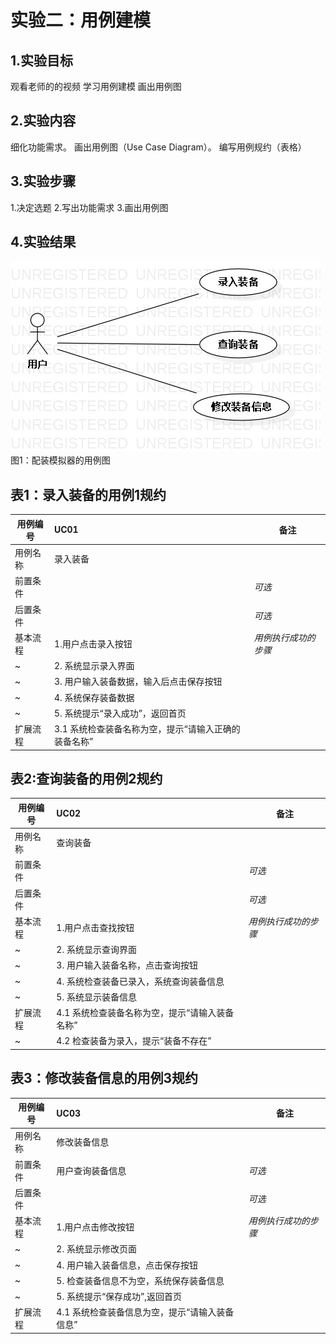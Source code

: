 # 实验二：用例建模
## 1.实验目标
观看老师的的视频
学习用例建模
画出用例图


## 2.实验内容
细化功能需求。
画出用例图（Use Case Diagram）。
编写用例规约（表格）


## 3.实验步骤
1.决定选题
2.写出功能需求
3.画出用例图


## 4.实验结果
![实验二用例图](./UseCaseDiagram1.jpg)
图1：配装模拟器的用例图
## 表1：录入装备的用例1规约  

用例编号  | UC01 | 备注  
-|:-|-  
用例名称  | 录入装备  |   
前置条件  |      | *可选*   
后置条件  |      | *可选*   
基本流程  | 1.用户点击录入按钮  |*用例执行成功的步骤*    
~| 2. 系统显示录入界面 |   
~| 3. 用户输入装备数据，输入后点击保存按钮 |   
~| 4. 系统保存装备数据  |   
~| 5. 系统提示“录入成功”，返回首页  |   
扩展流程  | 3.1 系统检查装备名称为空，提示“请输入正确的装备名称” |

## 表2:查询装备的用例2规约  

用例编号  | UC02 | 备注  
-|:-|-  
用例名称  |   查询装备   |   
前置条件  |      | *可选*   
后置条件  |      | *可选*   
基本流程  | 1.用户点击查找按钮  |*用例执行成功的步骤*    
~| 2. 系统显示查询界面 |   
~| 3. 用户输入装备名称，点击查询按钮 | 
~| 4. 系统检查装备已录入，系统查询装备信息 |     
~| 5. 系统显示装备信息  |   
扩展流程  | 4.1 系统检查装备名称为空，提示“请输入装备名称” |
~| 4.2 检查装备为录入，提示“装备不存在” |   


## 表3：修改装备信息的用例3规约  

用例编号  | UC03 | 备注  
-|:-|-  
用例名称  |   修改装备信息   |   
前置条件  |   用户查询装备信息   | *可选*   
后置条件  |      | *可选*   
基本流程  | 1.用户点击修改按钮  |*用例执行成功的步骤*    
~| 2. 系统显示修改页面 |   
~| 4. 用户输入装备信息，点击保存按钮 |   
~| 5. 检查装备信息不为空，系统保存装备信息 |  
~| 5. 系统提示“保存成功”,返回首页  |   
扩展流程  | 4.1 系统检查装备信息为空，提示“请输入装备信息” |
